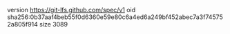 version https://git-lfs.github.com/spec/v1
oid sha256:0b37aaf4beb55f0d6360e59e80c6a4ed6a249bf452abec7a3f745752a805f914
size 3089
